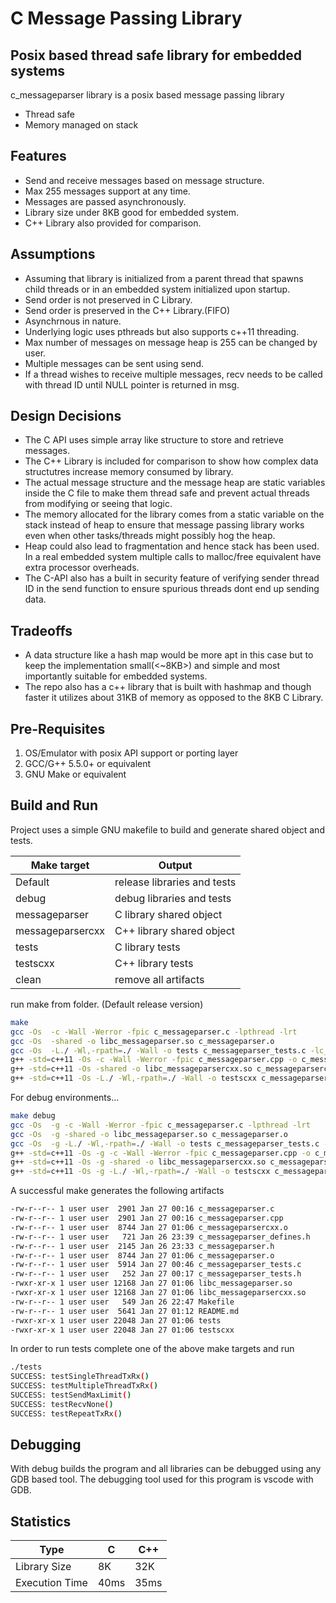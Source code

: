# C Message Passing Library
## Posix based thread safe library for embedded systems

c_messageparser library is a posix based message passing library

- Thread safe
- Memory managed on stack

## Features

- Send and receive messages based on message structure.
- Max 255 messages support at any time.
- Messages are passed asynchronously.
- Library size under 8KB good for embedded system.
- C++ Library also provided for comparison.

## Assumptions
 - Assuming that library is initialized from a parent thread that spawns child threads or in an embedded system initialized upon startup.
 - Send order is not preserved in C Library.
 - Send order is preserved in the C++ Library.(FIFO)
 - Asynchrnous in nature.
 - Underlying logic uses pthreads but also supports c++11 threading.
 - Max number of messages on message heap is 255 can be changed by user.
 - Multiple messages can be sent using send.
 - If a thread wishes to receive multiple messages, recv needs to be called with thread ID until NULL pointer is returned in msg.

## Design Decisions
 - The C API uses simple array like structure to store and retrieve messages.
 - The C++ Library is included for comparison to show how complex data structutres increase memory consumed by library.
 - The actual message structure and the message heap are static variables inside the C file to make them thread safe and prevent actual threads from modifying or seeing that logic.
 - The memory allocated for the library comes from a static variable on the stack instead of heap to ensure that message passing library works even when other tasks/threads might possibly hog the heap.
 - Heap could also lead to fragmentation and hence stack has been used. In a real embedded system multiple calls to malloc/free equivalent have extra processor overheads.
 - The C-API also has a built in security feature of verifying sender thread ID in the send function to ensure spurious threads dont end up sending data.

## Tradeoffs
 -  A data structure like a hash map would be more apt in this case but to keep the implementation small(<~8KB>) and simple and most importantly suitable for embedded systems.
 -  The repo also has a c++ library that is built with hashmap and though faster it utilizes about 31KB of memory as opposed to the 8KB C Library.

## Pre-Requisites
1. OS/Emulator with posix API support or porting layer
2. GCC/G++ 5.5.0+ or equivalent
3. GNU Make or equivalent
   
## Build and Run

Project uses a simple GNU makefile to build and generate shared object and tests.

| Make target      | Output                      |
| ------           | ------                      |
| Default          | release libraries and tests |
| debug            | debug libraries and tests   |
| messageparser    | C library shared object     |
| messageparsercxx | C++ library shared object   |
| tests            | C library tests             |
| testscxx         | C++ library tests           |
| clean            | remove all artifacts        |


run make from folder. (Default release version)

```sh
make
gcc -Os  -c -Wall -Werror -fpic c_messageparser.c -lpthread -lrt
gcc -Os  -shared -o libc_messageparser.so c_messageparser.o
gcc -Os  -L./ -Wl,-rpath=./ -Wall -o tests c_messageparser_tests.c -lc_messageparser -lpthread -lrt
g++ -std=c++11 -Os -c -Wall -Werror -fpic c_messageparser.cpp -o c_messageparsercxx.o -lpthread -lrt
g++ -std=c++11 -Os -shared -o libc_messageparsercxx.so c_messageparsercxx.o
g++ -std=c++11 -Os -L./ -Wl,-rpath=./ -Wall -o testscxx c_messageparser_tests.c -lc_messageparsercxx -lpthread -lrt

```

For debug environments...

```sh
make debug
gcc -Os  -g -c -Wall -Werror -fpic c_messageparser.c -lpthread -lrt
gcc -Os  -g -shared -o libc_messageparser.so c_messageparser.o
gcc -Os  -g -L./ -Wl,-rpath=./ -Wall -o tests c_messageparser_tests.c -lc_messageparser -lpthread -lrt
g++ -std=c++11 -Os -g -c -Wall -Werror -fpic c_messageparser.cpp -o c_messageparsercxx.o -lpthread -lrt
g++ -std=c++11 -Os -g -shared -o libc_messageparsercxx.so c_messageparsercxx.o
g++ -std=c++11 -Os -g -L./ -Wl,-rpath=./ -Wall -o testscxx c_messageparser_tests.c -lc_messageparsercxx -lpthread -lrt

```
A successful make generates the following artifacts

```sh
-rw-r--r-- 1 user user  2901 Jan 27 00:16 c_messageparser.c
-rw-r--r-- 1 user user  2901 Jan 27 00:16 c_messageparser.cpp
-rw-r--r-- 1 user user  8744 Jan 27 01:06 c_messageparsercxx.o
-rw-r--r-- 1 user user   721 Jan 26 23:39 c_messageparser_defines.h
-rw-r--r-- 1 user user  2145 Jan 26 23:33 c_messageparser.h
-rw-r--r-- 1 user user  8744 Jan 27 01:06 c_messageparser.o
-rw-r--r-- 1 user user  5914 Jan 27 00:46 c_messageparser_tests.c
-rw-r--r-- 1 user user   252 Jan 27 00:17 c_messageparser_tests.h
-rwxr-xr-x 1 user user 12168 Jan 27 01:06 libc_messageparser.so
-rwxr-xr-x 1 user user 12168 Jan 27 01:06 libc_messageparsercxx.so
-rw-r--r-- 1 user user   549 Jan 26 22:47 Makefile
-rw-r--r-- 1 user user  5641 Jan 27 01:12 README.md
-rwxr-xr-x 1 user user 22048 Jan 27 01:06 tests
-rwxr-xr-x 1 user user 22048 Jan 27 01:06 testscxx
```


In order to run tests complete one of the above make targets and run
```sh
./tests
SUCCESS: testSingleThreadTxRx()
SUCCESS: testMultipleThreadTxRx()
SUCCESS: testSendMaxLimit()
SUCCESS: testRecvNone()
SUCCESS: testRepeatTxRx()
```

## Debugging

With debug builds the program and all libraries can be debugged using any GDB based tool. The debugging tool used for this program is vscode with GDB.

## Statistics

| Type           | C          | C++             |
| ------         | ------     |  ------         |
| Library Size   | 8K         | 32K             |
| Execution Time | 40ms       | 35ms            |
